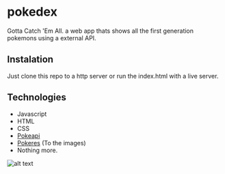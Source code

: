 # pokedex
Gotta Catch 'Em All. a web app thats shows all the first generation pokemons using a external API.

## Instalation

Just clone this repo to a http server or run the index.html with a live server.

## Technologies
  - Javascript
  - HTML
  - CSS
  - [Pokeapi](https://pokeapi.co/ "Pokeapi")
  - [Pokeres](https://pokeres.bastionbot.org/ "Pokeres") (To the images)
  - Nothing more.
  
  ![alt text](https://i.ibb.co/CM4sY6F/Screenshot-20200524-205635.png)
